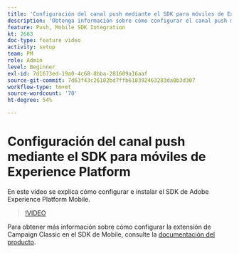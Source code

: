 ```yaml
---
title: 'Configuración del canal push mediante el SDK para móviles de Experience Platform '
description: 'Obtenga información sobre cómo configurar el canal push mediante el SDK para móviles de Experience Cloud. '
feature: Push, Mobile SDK Integration
kt: 2683
doc-type: feature video
activity: setup
team: PM
role: Admin
level: Beginner
exl-id: 7d1673ed-19a0-4c68-8bba-281609a16aaf
source-git-commit: 7d63f43c26182bd7ffb618392463283da0b3d307
workflow-type: tm+mt
source-wordcount: '70'
ht-degree: 54%

---
```


# Configuración del canal push mediante el SDK para móviles de Experience Platform

En este vídeo se explica cómo configurar e instalar el SDK de Adobe Experience Platform Mobile.

>[!VIDEO](https://video.tv.adobe.com/v/27699?quality=12)

Para obtener más información sobre cómo configurar la extensión de Campaign Classic en el SDK de Mobile, consulte la [documentación del producto](https://aep-sdks.gitbook.io/docs/using-mobile-extensions/adobe-campaignclassic).

